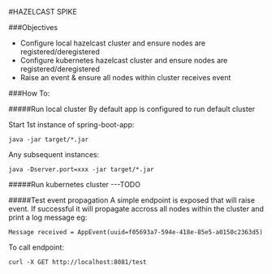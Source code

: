 #HAZELCAST SPIKE

###Objectives
* Configure local hazelcast cluster and ensure nodes are registered/deregistered
* Configure kubernetes hazelcast cluster and ensure nodes are registered/deregistered
* Raise an event & ensure all nodes within cluster receives event

###How To:

#####Run local cluster
By default app is configured to run default cluster

Start 1st instance of spring-boot-app: 

```java -jar target/*.jar```

Any subsequent instances:

```java -Dserver.port=xxx -jar target/*.jar```

#####Run kubernetes cluster
---TODO

#####Test event propagation
A simple endpoint is exposed that will raise event. If successful it will propagate accross all nodes within the cluster and print a log message eg:

```Message received = AppEvent(uuid=f05693a7-594e-418e-85e5-a0150c2363d5)```

To call endpoint:

```
curl -X GET http://localhost:8081/test
```

